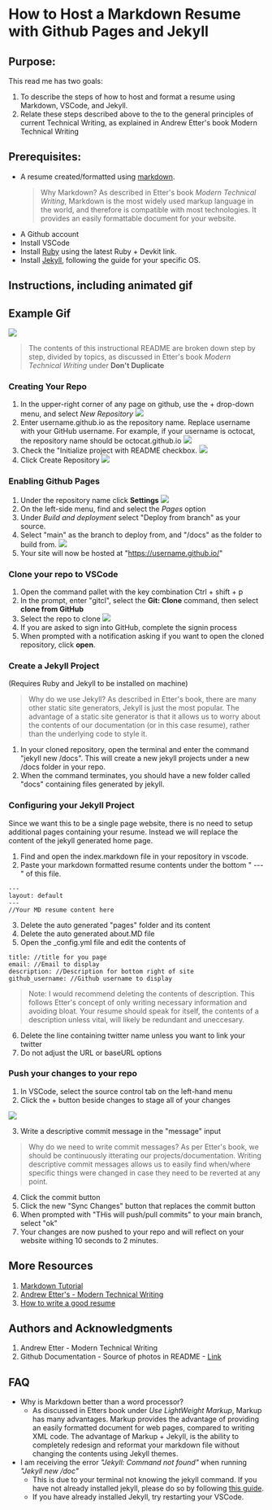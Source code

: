# How to Host a Markdown Resume with Github Pages and Jekyll

## Purpose:

This read me has two goals:

1. To describe the steps of how to host and format a resume using Markdown, VSCode, and Jekyll.
2. Relate these steps described above to the to the general principles of current Technical
   Writing, as explained in Andrew Etter's book Modern Technical Writing

## Prerequisites:

- A resume created/formatted using [markdown](https://www.markdownguide.org/basic-syntax/).
   > Why Markdown? As described in Etter's book *Modern Technical Writing*, Markdown is the most widely used markup language in the world, and therefore is compatible with most technologies. It provides an easily formattable document for your website. 
- A Github account 
- Install VSCode
- Install [Ruby](https://rubyinstaller.org/downloads/) using the latest Ruby + Devkit link. 
- Install [Jekyll](https://jekyllrb.com/docs/installation/), following the guide for your specific OS.

## Instructions, including animated gif

## Example Gif
![](https://github.com/NateG3040/NateG3040.github.io/blob/main/public/resume.gif)

> The contents of this instructional README are broken down step by step, divided by topics, as discussed in Etter's book *Modern Technical Writing* under **Don't Duplicate** 

### Creating Your Repo

1. In the upper-right corner of any page on github, use the + drop-down menu, and select _New Repository_
![](https://github.com/NateG3040/NateG3040.github.io/blob/main/public/Capture.PNG)
2. Enter username.github.io as the repository name. Replace username with your GitHub username. For example, if your username is octocat, the repository name should be octocat.github.io
![](https://github.com/NateG3040/NateG3040.github.io/blob/main/public/2.png)
3. Check the "Initialize project with README checkbox.
![](https://github.com/NateG3040/NateG3040.github.io/blob/main/public/4.png)
4. Click Create Repository
![](https://github.com/NateG3040/NateG3040.github.io/blob/main/public/5.png)

### Enabling Github Pages

1. Under the repository name click **Settings**
![](https://github.com/NateG3040/NateG3040.github.io/blob/main/public/6.png)
2. On the left-side menu, find and select the _Pages_ option
3. Under _Build and deployment_ select "Deploy from branch" as your source.
4. Select "main" as the branch to deploy from, and "/docs" as the folder to build from.
![](https://github.com/NateG3040/NateG3040.github.io/blob/main/public/7.PNG)
5. Your site will now be hosted at "https://username.github.io/"

### Clone your repo to VSCode

1. Open the command pallet with the key combination Ctrl + shift + p
2. In the prompt, enter "gitcl", select the **Git: Clone** command, then select **clone from GitHub**
3. Select the repo to clone
![](https://github.com/NateG3040/NateG3040.github.io/blob/main/public/8.PNG)
4. If you are asked to sign into GitHub, complete the signin process
5. When prompted with a notification asking if you want to open the cloned repository, click **open**.

### Create a Jekyll Project

(Requires Ruby and Jekyll to be installed on machine)

>Why do we use Jekyll? As described in Etter's book, there are many other static site generators, Jekyll is just the most popular. The advantage of a static site generator is that it allows us to worry about the contents of our documentation (or in this case resume), rather than the underlying code to style it. 
1. In your cloned repository, open the terminal and enter the command "jekyll new /docs". This will create a new jekyll projects under a new /docs folder in your repo.
2. When the command terminates, you should have a new folder called "docs" containing files generated by jekyll.

### Configuring your Jekyll Project

Since we want this to be a single page website, there is no need to setup additional pages containing your resume. Instead we will replace the content of the jekyll generated home page.

1. Find and open the index.markdown file in your repository in vscode.
2. Paste your markdown formatted resume contents under the bottom " --- " of this file.

```
---
layout: default
---
//Your MD resume content here 
```

3. Delete the auto generated "pages" folder and its content
4. Delete the auto generated about.MD file
5. Open the \_config.yml file and edit the contents of

```
title: //title for you page 
email: //Email to display 
description: //Description for bottom right of site 
github_username: //Github username to display 
```
>Note: I would recommend deleting the contents of description. This follows Etter's concept of only writing necessary information and avoiding bloat. Your resume should speak for itself, the contents of a description unless vital, will likely be redundant and uneccesary. 

6. Delete the line containing twitter name unless you want to link your twitter
7. Do not adjust the URL or baseURL options

### Push your changes to your repo

1. In VSCode, select the source control tab on the left-hand menu
2. Click the + button beside changes to stage all of your changes

![](https://github.com/NateG3040/NateG3040.github.io/blob/main/public/9.PNG)

3. Write a descriptive commit message in the "message" input
>Why do we need to write commit messages? As per Etter's book, we should be continuously itterating our projects/documentation. Writing descriptive commit messages allows us to easily find when/where specific things were changed in case they need to be reverted at any point. 
4. Click the commit button
5. Click the new "Sync Changes" button that replaces the commit button
6. When prompted with "THis will push/pull commits" to your main branch, select "ok"
7. Your changes are now pushed to your repo and will reflect on your website withing 10 seconds to 2 minutes.
   
## More Resources 
1. [Markdown Tutorial](https://www.markdownguide.org/getting-started/)
2. [Andrew Etter's - Modern Technical Writing](https://www.amazon.ca/Modern-Technical-Writing-Introduction-Documentation-ebook/dp/B01A2QL9SS)
3. [How to write a good resume](https://www.jobbank.gc.ca/findajob/resources/write-good-resume)

## Authors and Acknowledgments
1. Andrew Etter - Modern Technical Writing 
2. Github Documentation - Source of photos in README - [Link](https://docs.github.com/en/get-started/quickstart/create-a-repo)
## FAQ

- Why is Markdown better than a word processor?
  - As discussed in Etters book under *Use LightWeight Markup*, Markup has many advantages. Markup provides the advantage of providing an easily formatted document for web pages, compared to writing XML code. The advantage of Markup + Jekyll, is the ability to completely redesign and reformat your markdown file without changing the contents using Jekyll themes. 
- I am receiving the error *"Jekyll: Command not found"* when running *"Jekyll new /doc"*
   - This is due to your terminal not knowing the jekyll command. If you have not already installed jekyll, please do so by following [this guide](https://jekyllrb.com/docs/installation/). 
   - If you have already installed Jekyll, try restarting your VSCode. 

